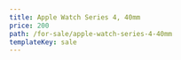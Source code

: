 ```yaml
---
title: Apple Watch Series 4, 40mm
price: 200
path: /for-sale/apple-watch-series-4-40mm
templateKey: sale
---
```

